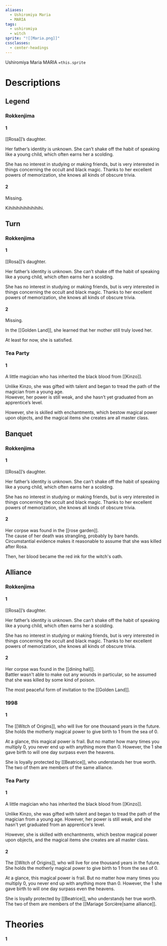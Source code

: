 ```yaml
---
aliases:
  - Ushiromiya Maria
  - MARIA
tags:
  - ushiromiya
  - witch
sprite: "![[Maria.png]]"
cssclasses:
  - center-headings
---
```

Ushiromiya Maria
MARIA
`=this.sprite`

# Descriptions

## Legend
### Rokkenjima
#### 1
[[Rosa]]’s daughter.

Her father’s identity is unknown. She can’t shake off the habit of speaking like a young child, which often earns her a scolding.

She has no interest in studying or making friends, but is very interested in things concerning the occult and black magic. Thanks to her excellent powers of memorization, she knows all kinds of obscure trivia.
#### 2
Missing.

Kihihihihihihihihihi.
## Turn
### Rokkenjima
#### 1
[[Rosa]]’s daughter.

Her father’s identity is unknown. She can’t shake off the habit of speaking like a young child, which often earns her a scolding.

She has no interest in studying or making friends, but is very interested in things concerning the occult and black magic. Thanks to her excellent powers of memorization, she knows all kinds of obscure trivia.
#### 2
Missing.  

In the [[Golden Land]], she learned that her mother still truly loved her.  

At least for now, she is satisfied.
### Tea Party
#### 1
 A little magician who has inherited the black blood from [[Kinzo]].  

Unlike Kinzo, she was gifted with talent and began to tread the path of the magician from a young age.  
However, her power is still weak, and she hasn’t yet graduated from an apprentice’s level.  

However, she is skilled with enchantments, which bestow magical power upon objects, and the magical items she creates are all master class. 
## Banquet
### Rokkenjima
#### 1
[[Rosa]]’s daughter.

Her father’s identity is unknown. She can’t shake off the habit of speaking like a young child, which often earns her a scolding.

She has no interest in studying or making friends, but is very interested in things concerning the occult and black magic. Thanks to her excellent powers of memorization, she knows all kinds of obscure trivia.
#### 2
Her corpse was found in the [[rose garden]].  
The cause of her death was strangling, probably by bare hands. Circumstantial evidence makes it reasonable to assume that she was killed after Rosa.  

Then, her blood became the red ink for the witch's oath.
## Alliance
### Rokkenjima
#### 1
[[Rosa]]’s daughter.

Her father’s identity is unknown. She can’t shake off the habit of speaking like a young child, which often earns her a scolding.

She has no interest in studying or making friends, but is very interested in things concerning the occult and black magic. Thanks to her excellent powers of memorization, she knows all kinds of obscure trivia.
#### 2
Her corpse was found in the [[dining hall]].  
Battler wasn't able to make out any wounds in particular, so he assumed that she was killed by some kind of poison.  

The most peaceful form of invitation to the [[Golden Land]].
### 1998
#### 1
The [[Witch of Origins]], who will live for one thousand years in the future.
She holds the motherly magical power to give birth to 1 from the sea of 0.

At a glance, this magical power is frail.
But no matter how many times you multiply 0, you never end up with anything more than 0. However, the 1 she gave birth to will one day surpass even the heavens.

She is loyally protected by [[Beatrice]], who understands her true worth.
The two of them are members of the same alliance.
### Tea Party
#### 1
A little magician who has inherited the black blood from [[Kinzo]].

Unlike Kinzo, she was gifted with talent and began to tread the path of the magician from a young age. However, her power is still weak, and she hasn't yet graduated from an apprentice's level.

However, she is skilled with enchantments, which bestow magical power upon objects, and the magical items she creates are all master class.
#### 2
The [[Witch of Origins]], who will live for one thousand years in the future. She holds the motherly magical power to give birth to 1 from the sea of 0.

At a glance, this magical power is frail. But no matter how many times you multiply 0, you never end up with anything more than 0. However, the 1 she gave birth to will one day surpass even the heavens.

She is loyally protected by [[Beatrice]], who understands her true worth. The two of them are members of the [[Mariage Sorcière|same alliance]].

# Theories
#### 1